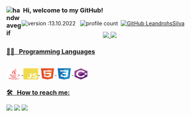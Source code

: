 ### <img alt="handwavegif" src="https://user-images.githubusercontent.com/39513876/112366216-8cfe7400-8cfe-11eb-8116-7d3dbae20e97.gif" width='40' align="left"/>  &nbsp;Hi, welcome to my GitHub!

![version :13.10.2022](https://img.shields.io/badge/version-13.10.2022-informational) &nbsp;
![profile count](https://komarev.com/ghpvc/?username=LeandrohsSilva&color=red)&nbsp;
[![GitHub LeandrohsSilva](https://img.shields.io/github/followers/LeandrohsSilva?label=follow&style=social)](https://github.com/LeandrohsSilva)&nbsp;

<div align="center">
  <a href="https://github.com/LeandrohsSilva">
  <img height="160em" src="https://github-readme-stats.vercel.app/api?username=LeandrohsSilva&show_icons=true&theme=dracula&include_all_commits=true&count_private=true"/>
  <img height="160em" src="https://github-readme-stats.vercel.app/api/top-langs/?username=LeandrohsSilva&layout=compact&langs_count=7&theme=dracula"/>
</div>

 ### 👩‍💻 &nbsp; Programming Languages
<div style="display: inline_block"><br>
  <img align ="center" alt="Java" height ="30" width ="40" src="https://raw.githubusercontent.com/devicons/devicon/master/icons/java/java-plain.svg">
  <img align="center" alt="Js" height="30" width="40" src="https://raw.githubusercontent.com/devicons/devicon/master/icons/javascript/javascript-plain.svg">
  <img align="center" alt="HTML" height="30" width="40" src="https://raw.githubusercontent.com/devicons/devicon/master/icons/html5/html5-original.svg">
  <img align="center" alt="CSS" height="30" width="40" src="https://raw.githubusercontent.com/devicons/devicon/master/icons/css3/css3-original.svg">
  <img align="center" alt="Csharp" height="30" width="40" src="https://raw.githubusercontent.com/devicons/devicon/master/icons/csharp/csharp-original.svg">
 
  ### 🛠 &nbsp; How to reach me:
  <div> 
  <a href="https://www.instagram.com/leandrohenrique.e/" target="_blank"><img src="https://img.shields.io/badge/-Instagram-%23E4405F?style=for-the-badge&logo=instagram&logoColor=white" target="_blank"></a>
  <a href = "mailto:leohss2011@hotmail.com"><img src="https://img.shields.io/badge/-Gmail-%23333?style=for-the-badge&logo=gmail&logoColor=white" target="_blank"></a>
  <a href="https://www.linkedin.com/in/leandro-henrique-331715192/" target="_blank"><img src="https://img.shields.io/badge/-LinkedIn-%230077B5?style=for-the-badge&logo=linkedin&logoColor=white" target="_blank"></a> 
 
